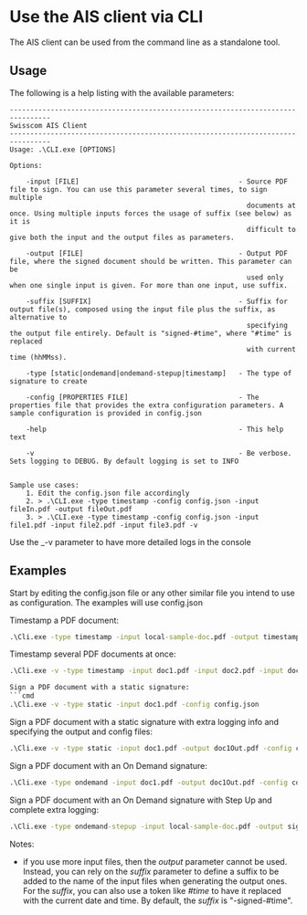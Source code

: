 # Use the AIS client via CLI
The AIS client can be used from the command line as a standalone tool.

## Usage
The following is a help listing with the available parameters: 
```text
--------------------------------------------------------------------------------
Swisscom AIS Client
--------------------------------------------------------------------------------
Usage: .\CLI.exe [OPTIONS]

Options:

    -input [FILE]                                       - Source PDF file to sign. You can use this parameter several times, to sign multiple
                                                          documents at once. Using multiple inputs forces the usage of suffix (see below) as it is
                                                          difficult to give both the input and the output files as parameters.

    -output [FILE]                                      - Output PDF file, where the signed document should be written. This parameter can be
                                                          used only when one single input is given. For more than one input, use suffix.

    -suffix [SUFFIX]                                    - Suffix for output file(s), composed using the input file plus the suffix, as alternative to
                                                          specifying the output file entirely. Default is "signed-#time", where "#time" is replaced
                                                          with current time (hhMMss).

    -type [static|ondemand|ondemand-stepup|timestamp]   - The type of signature to create

    -config [PROPERTIES FILE]                           - The properties file that provides the extra configuration parameters. A sample configuration is provided in config.json

    -help                                               - This help text

    -v                                                  - Be verbose. Sets logging to DEBUG. By default logging is set to INFO 


Sample use cases:
    1. Edit the config.json file accordingly
    2. > .\CLI.exe -type timestamp -config config.json -input fileIn.pdf -output fileOut.pdf
    3. > .\CLI.exe -type timestamp -config config.json -input file1.pdf -input file2.pdf -input file3.pdf -v
```

Use the _-v parameter to have more detailed logs in the console

## Examples
Start by editing the config.json file or any other similar file you intend to use as configuration. The examples will use config.json

Timestamp a PDF document:
```cmd
.\Cli.exe -type timestamp -input local-sample-doc.pdf -output timestamp-output.pdf -config config.json
```

Timestamp several PDF documents at once:
```cmd
.\Cli.exe -v -type timestamp -input doc1.pdf -input doc2.pdf -input doc3.pdf -config config.json

Sign a PDF document with a static signature:
```cmd
.\Cli.exe -v -type static -input doc1.pdf -config config.json
```

Sign a PDF document with a static signature with extra logging info and specifying the output and config files:
```cmd
.\Cli.exe -v -type static -input doc1.pdf -output doc1Out.pdf -config config.json
```

Sign a PDF document with an On Demand signature:
```cmd
.\Cli.exe -type ondemand -input doc1.pdf -output doc1Out.pdf -config config.json
```

Sign a PDF document with an On Demand signature with Step Up and complete extra logging:
```cmd
.\Cli.exe -type ondemand-stepup -input local-sample-doc.pdf -output signature-output.pdf -config config.json
```

Notes:

- if you use more input files, then the _output_ parameter cannot be used. Instead, you can rely on the _suffix_ parameter to define a 
  suffix to be added to the name of the input files when generating the output ones. For the _suffix_, you can also use a token like 
  _#time_ to have it replaced with the current date and time. By default, the _suffix_ is "-signed-#time".
  
